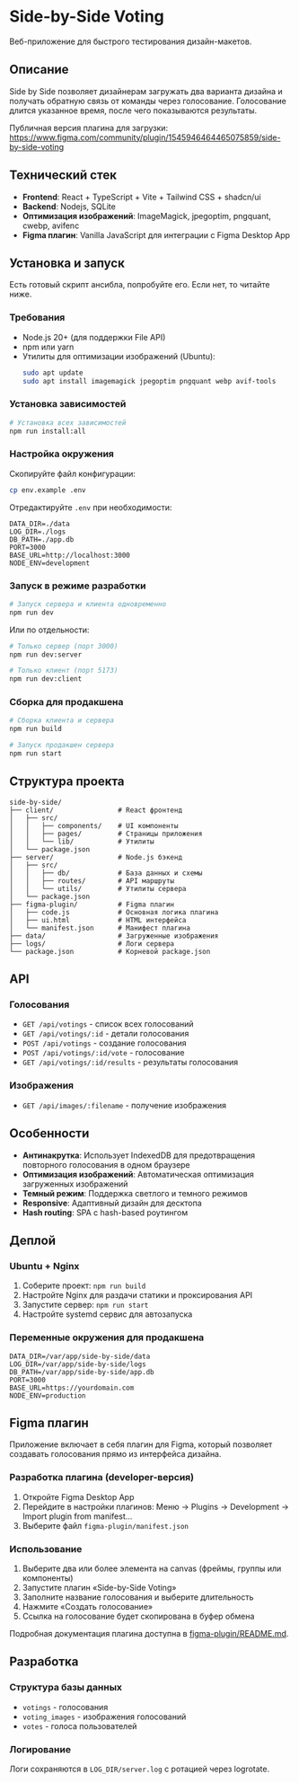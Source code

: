 # Side-by-Side Voting

Веб-приложение для быстрого тестирования дизайн-макетов.

## Описание

Side by Side позволяет дизайнерам загружать два варианта дизайна и получать обратную связь от команды через голосование. Голосование длится указанное время, после чего показываются результаты.

Публичная версия плагина для загрузки: https://www.figma.com/community/plugin/1545946464465075859/side-by-side-voting

## Технический стек

- **Frontend**: React + TypeScript + Vite + Tailwind CSS + shadcn/ui
- **Backend**: Nodejs, SQLite
- **Оптимизация изображений**: ImageMagick, jpegoptim, pngquant, cwebp, avifenc
- **Figma плагин**: Vanilla JavaScript для интеграции с Figma Desktop App

## Установка и запуск

Есть готовый скрипт ансибла, попробуйте его. Если нет, то читайте ниже.

### Требования

- Node.js 20+ (для поддержки File API)
- npm или yarn
- Утилиты для оптимизации изображений (Ubuntu):
  ```bash
  sudo apt update
  sudo apt install imagemagick jpegoptim pngquant webp avif-tools
  ```

### Установка зависимостей

```bash
# Установка всех зависимостей
npm run install:all
```

### Настройка окружения

Скопируйте файл конфигурации:
```bash
cp env.example .env
```

Отредактируйте `.env` при необходимости:
```env
DATA_DIR=./data
LOG_DIR=./logs
DB_PATH=./app.db
PORT=3000
BASE_URL=http://localhost:3000
NODE_ENV=development
```

### Запуск в режиме разработки

```bash
# Запуск сервера и клиента одновременно
npm run dev
```

Или по отдельности:
```bash
# Только сервер (порт 3000)
npm run dev:server

# Только клиент (порт 5173)
npm run dev:client
```

### Сборка для продакшена

```bash
# Сборка клиента и сервера
npm run build

# Запуск продакшен сервера
npm run start
```

## Структура проекта

```
side-by-side/
├── client/                # React фронтенд
│   ├── src/
│   │   ├── components/    # UI компоненты
│   │   ├── pages/         # Страницы приложения
│   │   └── lib/           # Утилиты
│   └── package.json
├── server/                # Node.js бэкенд
│   ├── src/
│   │   ├── db/            # База данных и схемы
│   │   ├── routes/        # API маршруты
│   │   └── utils/         # Утилиты сервера
│   └── package.json
├── figma-plugin/          # Figma плагин
│   ├── code.js            # Основная логика плагина
│   ├── ui.html            # HTML интерфейса
│   └── manifest.json      # Манифест плагина
├── data/                  # Загруженные изображения
├── logs/                  # Логи сервера
└── package.json           # Корневой package.json
```

## API

### Голосования

- `GET /api/votings` - список всех голосований
- `GET /api/votings/:id` - детали голосования
- `POST /api/votings` - создание голосования
- `POST /api/votings/:id/vote` - голосование
- `GET /api/votings/:id/results` - результаты голосования

### Изображения

- `GET /api/images/:filename` - получение изображения

## Особенности

- **Антинакрутка**: Использует IndexedDB для предотвращения повторного голосования в одном браузере
- **Оптимизация изображений**: Автоматическая оптимизация загруженных изображений
- **Темный режим**: Поддержка светлого и темного режимов
- **Responsive**: Адаптивный дизайн для десктопа
- **Hash routing**: SPA с hash-based роутингом

## Деплой

### Ubuntu + Nginx

1. Соберите проект: `npm run build`
2. Настройте Nginx для раздачи статики и проксирования API
3. Запустите сервер: `npm run start`
4. Настройте systemd сервис для автозапуска

### Переменные окружения для продакшена

```env
DATA_DIR=/var/app/side-by-side/data
LOG_DIR=/var/app/side-by-side/logs
DB_PATH=/var/app/side-by-side/app.db
PORT=3000
BASE_URL=https://yourdomain.com
NODE_ENV=production
```

## Figma плагин

Приложение включает в себя плагин для Figma, который позволяет создавать голосования прямо из интерфейса дизайна.

### Разработка плагина (developer-версия)

1. Откройте Figma Desktop App
2. Перейдите в настройки плагинов: Меню → Plugins → Development → Import plugin from manifest...
3. Выберите файл `figma-plugin/manifest.json`

### Использование

1. Выберите два или более элемента на canvas (фреймы, группы или компоненты)
2. Запустите плагин «Side-by-Side Voting»
3. Заполните название голосования и выберите длительность
4. Нажмите «Создать голосование»
5. Ссылка на голосование будет скопирована в буфер обмена

Подробная документация плагина доступна в [figma-plugin/README.md](figma-plugin/README.md).

## Разработка

### Структура базы данных

- `votings` - голосования
- `voting_images` - изображения голосований
- `votes` - голоса пользователей

### Логирование

Логи сохраняются в `LOG_DIR/server.log` с ротацией через logrotate.
